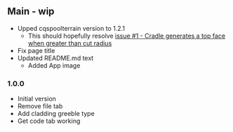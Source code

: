 ## Main - wip
* Upped cqspoolterrain version to 1.2.1
  * This should hopefully resolve [issue #1 - Cradle generates a top face when greater than cut radius](https://github.com/medicationforall/spoolpowerapp/issues/1) 
* Fix page title
* Updated README.md text
  * Added App image

### 1.0.0

* Initial version
* Remove file tab
* Add cladding greeble type
* Get code tab working